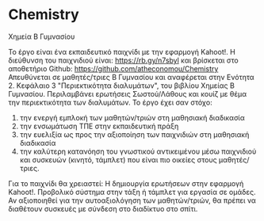 # Chemistry
Χημεία B Γυμνασίου

Το έργο είναι ένα εκπαιδευτικό παιχνίδι με την εφαρμογή Kahoot!. Η διεύθυνση του παιχνιδιού είναι: https://rb.gy/n7sbyl και βρίσκεται στο αποθετήριο Github: https://github.com/atheconomou/Chemistry
Απευθύνεται σε μαθητές/τριες Β Γυμνασίου και αναφέρεται στην Ενότητα 2. Κεφάλαιο 3 "Περιεκτικότητα διαλυμάτων", του βιβλίου Χημείας Β Γυμνασίου. Περιλαμβάνει ερωτήσεις Σωστού/Λάθους και κουίζ με θέμα την περιεκτικότητα των διαλυμάτων.
Το έργο έχει σαν στόχο:
1) την ενεργή εμπλοκή των μαθητών/τριών στη μαθησιακή διαδικασία
2) την ενσωμάτωση ΤΠΕ στην εκπαιδευτική πράξη
3) την ευελιξία ως προς την αξιοποίηση των παιχνιδιών στη μαθησιακή διαδικασία
4) την καλύτερη κατανόηση του γνωστικού αντικειμένου μέσω παιχνιδιού και συσκευών (κινητό, τάμπλετ) που είναι πιο οικείες στους μαθητές/τριες.

Για το παιχνίδι θα χρειαστεί:
Η δημιουργία ερωτήσεων στην εφαρμογή Kahoot!.
Προβολικό σύστημα στην τάξη ή τάμπλετ για εργασία σε ομάδες. Αν αξιοποιηθεί για την αυτοαξιολόγηση των μαθητών/τριών, θα πρέπει να διαθέτουν συσκευές με σύνδεση στο διαδίκτυο στο σπίτι.
